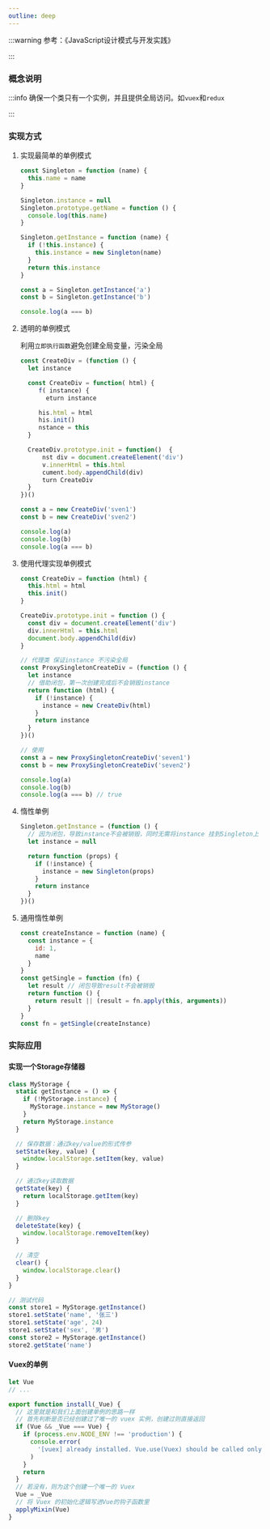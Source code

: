 ```yaml
---
outline: deep
---
```


:::warning 参考：《JavaScript设计模式与开发实践》

:::

### 概念说明

:::info 确保一个类只有一个实例，并且提供全局访问。如`vuex`和`redux`

:::

### 实现方式

1. 实现最简单的单例模式

   ```javascript
   const Singleton = function (name) {
     this.name = name
   }

   Singleton.instance = null
   Singleton.prototype.getName = function () {
     console.log(this.name)
   }

   Singleton.getInstance = function (name) {
     if (!this.instance) {
       this.instance = new Singleton(name)
     }
     return this.instance
   }

   const a = Singleton.getInstance('a')
   const b = Singleton.getInstance('b')

   console.log(a === b)
   ```

2. 透明的单例模式

   利用`立即执行函数`避免创建全局变量，污染全局

   ```javascript
   const CreateDiv = (function () {
     let instance

     const CreateDiv = function( html) {
        f( instance) {
          eturn instance

        his.html = html
        his.init()
        nstance = this
     }

     CreateDiv.prototype.init = function()  {
         nst div = document.createElement('div')
         v.innerHtml = this.html
         cument.body.appendChild(div)
         turn CreateDiv
     }
   })()

   const a = new CreateDiv('sven1')
   const b = new CreateDiv('sven2')

   console.log(a)
   console.log(b)
   console.log(a === b)
   ```

3. 使用代理实现单例模式

   ```javascript
   const CreateDiv = function (html) {
     this.html = html
     this.init()
   }

   CreateDiv.prototype.init = function () {
     const div = document.createElement('div')
     div.innerHtml = this.html
     document.body.appendChild(div)
   }

   // 代理类 保证instance 不污染全局
   const ProxySingletonCreateDiv = (function () {
     let instance
     // 借助闭包，第一次创建完成后不会销毁instance
     return function (html) {
       if (!instance) {
         instance = new CreateDiv(html)
       }
       return instance
     }
   })()

   // 使用
   const a = new ProxySingletonCreateDiv('seven1')
   const b = new ProxySingletonCreateDiv('seven2')

   console.log(a)
   console.log(b)
   console.log(a === b) // true
   ```

4. 惰性单例

   ```javascript
   Singleton.getInstance = (function () {
     // 因为闭包，导致instance不会被销毁，同时无需将instance 挂到Singleton上
     let instance = null

     return function (props) {
       if (!instance) {
         instance = new Singleton(props)
       }
       return instance
     }
   })()
   ```

5. 通用惰性单例

   ```javascript
   const createInstance = function (name) {
     const instance = {
       id: 1,
       name
     }
   }
   const getSingle = function (fn) {
     let result // 闭包导致result不会被销毁
     return function () {
       return result || (result = fn.apply(this, arguments))
     }
   }
   const fn = getSingle(createInstance)

### 实际应用

#### 实现一个Storage存储器

```javascript
class MyStorage {
  static getInstance = () => {
    if (!MyStorage.instance) {
      MyStorage.instance = new MyStorage()
    }
    return MyStorage.instance
  }

  // 保存数据：通过key/value的形式传参
  setState(key, value) {
    window.localStorage.setItem(key, value)
  }

  // 通过key读取数据
  getState(key) {
    return localStorage.getItem(key)
  }

  // 删除key
  deleteState(key) {
    window.localStorage.removeItem(key)
  }

  // 清空
  clear() {
    window.localStorage.clear()
  }
}

// 测试代码
const store1 = MyStorage.getInstance()
store1.setState('name', '张三')
store1.setState('age', 24)
store1.setState('sex', '男')
const store2 = MyStorage.getInstance()
store2.getState('name')
```

#### Vuex的单例

```javascript
let Vue
// ...

export function install(_Vue) {
  // 这里就是和我们上面创建单例的思路一样
  // 首先判断是否已经创建过了唯一的 vuex 实例，创建过则直接返回
  if (Vue && _Vue === Vue) {
    if (process.env.NODE_ENV !== 'production') {
      console.error(
        '[vuex] already installed. Vue.use(Vuex) should be called only once.'
      )
    }
    return
  }
  // 若没有，则为这个创建一个唯一的 Vuex
  Vue = _Vue
  // 将 Vuex 的初始化逻辑写进Vue的钩子函数里
  applyMixin(Vue)
}
```
